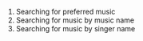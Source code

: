 1. Searching for preferred music
2. Searching for music by music name
3. Searching for music by singer name
